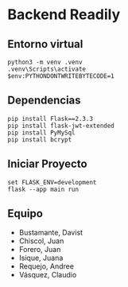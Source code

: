 # Backend Readily

## Entorno virtual
```
python3 -m venv .venv
.venv\Scripts\activate
$env:PYTHONDONTWRITEBYTECODE=1
```

## Dependencias
```
pip install Flask==2.3.3
pip install flask-jwt-extended
pip install PyMySql
pip install bcrypt
```

## Iniciar Proyecto
```
set FLASK_ENV=development
flask --app main run
```

## Equipo
- Bustamante, Davist
- Chiscol, Juan
- Forero, Juan
- Isique, Juana
- Requejo, Andree
- Vásquez, Claudio